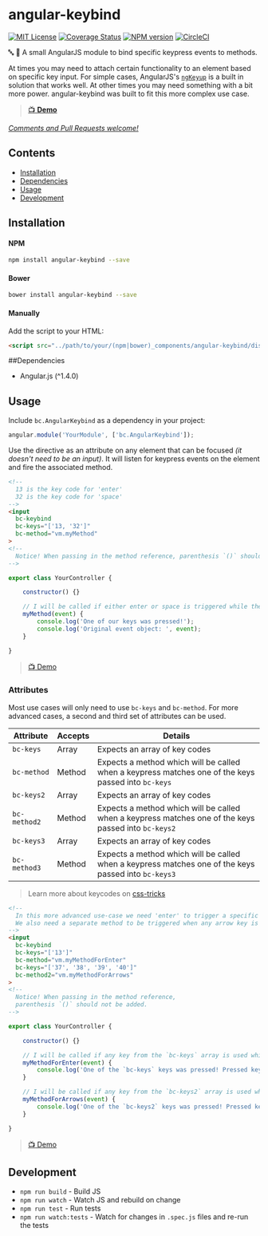 # angular-keybind

[![MIT License][license_image]][license_url] [![Coverage Status][coveralls_badge]][coveralls_link] [![NPM version][npm_version_image]][npm_url] [![CircleCI][circle_badge]][circle_link]

:abc: :nut_and_bolt: A small AngularJS module to bind specific keypress events to methods.

At times you may need to attach certain functionality to an element based on specific key input. For
simple cases, AngularJS's [`ngKeyup`][ng_keyup] is a built in solution that works well. At other
times you may need something with a bit more power. angular-keybind was built to fit this more
complex use case.

> [:tv: **Demo**][demo]

_[Comments and Pull Requests welcome!][issues]_


## Contents

- [Installation](#installation)
- [Dependencies](#dependencies)
- [Usage](#usage)
- [Development](#development)



## Installation

#### NPM
```bash
npm install angular-keybind --save
```

#### Bower
```bash
bower install angular-keybind --save
```

#### Manually

Add the script to your HTML:

```html
<script src="../path/to/your/(npm|bower)_components/angular-keybind/dist/angular-keybind.js"></script>
```

##Dependencies

- Angular.js (^1.4.0)


## Usage
Include `bc.AngularKeybind` as a dependency in your project:

```javascript
angular.module('YourModule', ['bc.AngularKeybind']);
```

Use the directive as an attribute on any element that can be focused _(it doesn't need to be an
input)_. It will listen for keypress events on the element and fire the associated method.

```html
<!--
  13 is the key code for 'enter'
  32 is the key code for 'space'
-->
<input
  bc-keybind
  bc-keys="['13, '32']"
  bc-method="vm.myMethod"
>
<!--
  Notice! When passing in the method reference, parenthesis `()` should not be added.
-->
```

```javascript
export class YourController {

    constructor() {}

    // I will be called if either enter or space is triggered while the element has focus
    myMethod(event) {
        console.log('One of our keys was pressed!');
        console.log('Original event object: ', event);
    }

}
```

> [:tv: Demo][demo]

### Attributes

Most use cases will only need to use `bc-keys` and `bc-method`. For more advanced cases, a second
and third set of attributes can be used.

| Attribute    | Accepts | Details |
|--------------|---------|---------|
| `bc-keys`    | Array   | Expects an array of key codes |
| `bc-method`  | Method  | Expects a method which will be called when a keypress matches one of the keys passed into `bc-keys` |
| `bc-keys2`   | Array   | Expects an array of key codes |
| `bc-method2` | Method  | Expects a method which will be called when a keypress matches one of the keys passed into `bc-keys2` |
| `bc-keys3`   | Array   | Expects an array of key codes |
| `bc-method3` | Method  | Expects a method which will be called when a keypress matches one of the keys passed into `bc-keys3` |

> Learn more about keycodes on [css-tricks][keycodes]

```html
<!--
  In this more advanced use-case we need 'enter' to trigger a specific method.
  We also need a separate method to be triggered when any arrow key is used.
-->
<input
  bc-keybind
  bc-keys="['13']"
  bc-method="vm.myMethodForEnter"
  bc-keys="['37', '38', '39', '40']"
  bc-method2="vm.myMethodForArrows"
>
<!--
  Notice! When passing in the method reference,
  parenthesis `()` should not be added.
-->
```

```javascript
export class YourController {

    constructor() {}

    // I will be called if any key from the `bc-keys` array is used while the element has focus
    myMethodForEnter(event) {
        console.log('One of the `bc-keys` keys was pressed! Pressed key: ', event.which);
    }

    // I will be called if any key from the `bc-keys2` array is used while the element has focus
    myMethodForArrows(event) {
        console.log('One of the `bc-keys2` keys was pressed! Pressed key: ', event.which);
    }

}
```

> [:tv: Demo][demo]


## Development

- `npm run build` - Build JS
- `npm run watch` - Watch JS and rebuild on change
- `npm run test` - Run tests
- `npm run watch:tests` - Watch for changes in `.spec.js` files and re-run the tests




[issues]: https://github.com/benjamincharity/angular-keybind/issues
[demo]: http://codepen.io/benjamincharity/pen/ALzOwo?editors=1001
[demo_collection]: http://codepen.io/collection/XEyqxM/

[ng_keyup]: https://docs.angularjs.org/api/ng/directive/ngKeyup
[keycodes]: https://css-tricks.com/snippets/javascript/javascript-keycodes/

[coveralls_badge]: https://coveralls.io/repos/github/benjamincharity/angular-keybind/badge.svg?branch=master
[coveralls_link]: https://coveralls.io/github/benjamincharity/angular-keybind?branch=master
[license_image]: http://img.shields.io/badge/license-MIT-blue.svg
[license_url]: LICENSE
[npm_url]: https://npmjs.org/package/angular-keybind
[npm_version_image]: http://img.shields.io/npm/v/angular-keybind.svg
[circle_badge]: https://circleci.com/gh/benjamincharity/angular-keybind/tree/master.svg?style=svg
[circle_link]: https://circleci.com/gh/benjamincharity/angular-keybind/tree/master

